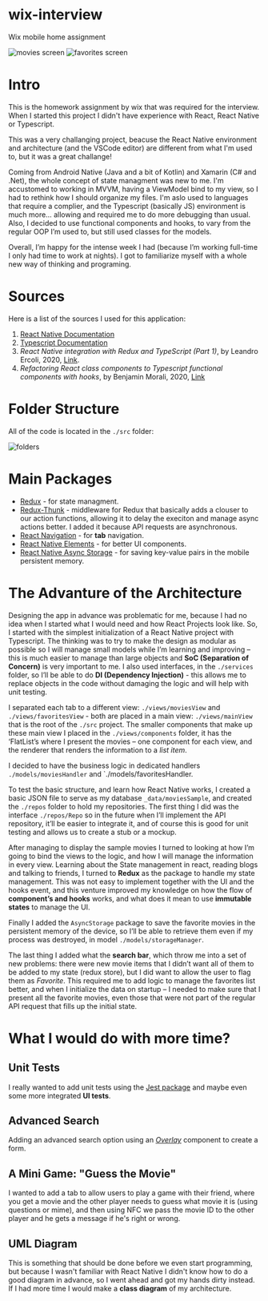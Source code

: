 # wix-interview

Wix mobile home assignment

![movies screen](./_images/screen_movies.png)
![favorites screen](./_images/screen_favorites.png)

# Intro

This is the homework assignment by wix that was required for the interview. When I started this project I didn't have experience with React, React Native or Typescript.

This was a very challanging project, beacuse the React Native environment and architecture (and the VSCode editor) are different from what I'm used to, but it was a great challange!

Coming from Android Native (Java and a bit of Kotlin) and Xamarin (C# and .Net), the whole concept of state managment was new to me. I'm accustomed to working in MVVM, having a ViewModel bind to my view, so I had to rethink how I should organize my files. I'm aslo used to languages that require a complier, and the Typescript (basically JS) environment is much more… allowing and required me to do more debugging than usual. Also, I decided to use functional components and hooks, to vary from the regular OOP I’m used to, but still used classes for the models.

Overall, I’m happy for the intense week I had (because I’m working full-time I only had time to work at nights). I got to familiarize myself with a whole new way of thinking and programing.

# Sources

Here is a list of the sources I used for this application:

1. [React Native Documentation](https://reactnative.dev/docs/getting-started)
2. [Typescript Documentation](https://www.typescriptlang.org/docs/handbook/intro.html)
3. _React Native integration with Redux and TypeScript (Part 1)_, by Leandro Ercoli, 2020, [Link](https://medium.com/@leandroercoli/react-native-integration-with-redux-and-typescript-part-1-6ee1b3da19a0).
4. _Refactoring React class components to Typescript functional components with hooks_, by Benjamin Morali, 2020, [Link](https://medium.com/benextcompany/refactoring-react-class-components-to-typescript-functional-components-with-hooks-a4f42b2bd7b5)

# Folder Structure

All of the code is located in the `./src` folder:

![folders](./_images/folder_structure.png)

# Main Packages

- [Redux](https://react-redux.js.org/) - for state managment.
- [Redux-Thunk](https://github.com/reduxjs/redux-thunk) - middleware for Redux that basically adds a clouser to our action functions, allowing it to delay the execiton and manage async actions better. I added it because API requests are asynchronous.
- [React Navigation](https://reactnavigation.org/) - for **tab** navigation.
- [React Native Elements](https://reactnativeelements.com/) - for better UI components.
- [React Native Async Storage](https://github.com/react-native-async-storage/async-storage) - for saving key-value pairs in the mobile persistent memory.

# The Advanture of the Architecture

Designing the app in advance was problematic for me, because I had no idea when I started what I would need and how React Projects look like. So, I started with the simplest initialization of a React Native project with Typescript. The thinking was to try to make the design as modular as possible so I will manage small models while I’m learning and improving – this is much easier to manage than large objects and **SoC (Separation of Concern)** is very important to me. I also used interfaces, in the `./services` folder, so I’ll be able to do **DI (Dependency Injection)** - this allows me to replace objects in the code without damaging the logic and will help with unit testing.

I separated each tab to a different view: `./views/moviesView` and `./views/favoritesView` - both are placed in a main view: `./views/mainView` that is the root of the `./src` project. The smaller components that make up these main view I placed in the `./views/components` folder, it has the ‘FlatList’s where I present the movies – one component for each view, and the renderer that renders the information to a _list item_.

I decided to have the business logic in dedicated handlers `./models/moviesHandler` and `./models/favoritesHandler.

To test the basic structure, and learn how React Native works, I created a basic JSON file to serve as my database `_data/moviesSample`, and created the `./repos` folder to hold my repositories. The first thing I did was the interface `./repos/Repo` so in the future when I’ll implement the API repository, it’ll be easier to integrate it, and of course this is good for unit testing and allows us to create a stub or a mockup.

After managing to display the sample movies I turned to looking at how I’m going to bind the views to the logic, and how I will manage the information in every view. Learning about the State management in react, reading blogs and talking to friends, I turned to **Redux** as the package to handle my state management. This was not easy to implement together with the UI and the hooks event, and this venture improved my knowledge on how the flow of **component’s and hooks** works, and what does it mean to use **immutable states** to manage the UI.

Finally I added the `AsyncStorage` package to save the favorite movies in the persistent memory of the device, so I’ll be able to retrieve them even if my process was destroyed, in model `./models/storageManager`.

The last thing I added what the **search bar**, which throw me into a set of new problems: there were new movie items that I didn’t want all of them to be added to my state (redux store), but I did want to allow the user to flag them as _Favorite_. This required me to add logic to manage the favorites list better, and when I initialize the data on startup – I needed to make sure that I present all the favorite movies, even those that were not part of the regular API request that fills up the initial state.

# What I would do with more time?

## Unit Tests

I really wanted to add unit tests using the [Jest package](https://jestjs.io/) and maybe even some more integrated **UI tests**.

## Advanced Search

Adding an advanced search option using an [_Overlay_](https://reactnativeelements.com/docs/overlay) component to create a form.

## A Mini Game: "Guess the Movie"

I wanted to add a tab to allow users to play a game with their friend, where you get a movie and the other player needs to guess what movie it is (using questions or mime), and then using NFC we pass the movie ID to the other player and he gets a message if he's right or wrong.

## UML Diagram

This is something that should be done before we even start programming, but because I wasn't familiar with React Native I didn't know how to do a good diagram in advance, so I went ahead and got my hands dirty instead. If I had more time I would make a **class diagram** of my architecture.
